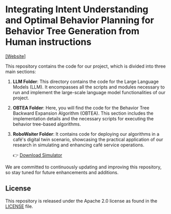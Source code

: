 # Integrating Intent Understanding and Optimal Behavior Planning for Behavior Tree Generation from Human instructions

[[Website]](https://hpcl-ei.github.io/RoboWaiter-Web/)

This repository contains the code for our project, which is divided into three main sections:

1. **LLM Folder**: This directory contains the code for the Large Language Models (LLM). It encompasses all the scripts and modules necessary to run and implement the large-scale language model functionalities of our project.

2. **OBTEA Folder**: Here, you will find the code for the Behavior Tree Backward Expansion Algorithm (OBTEA). This section includes the implementation details and the necessary scripts for executing the behavior tree-based algorithms.

3. **RoboWaiter Folder**:  It contains code for deploying our algorithms in a café's digital twin scenario, showcasing the practical application of our research in simulating and enhancing café service operations.

   👉 [Download Simulator](https://drive.google.com/file/d/1ZQ_Muf3b8kPgit-cIsf0VxsrMGKX8cx7/view?usp=sharing)

We are committed to continuously updating and improving this repository, so stay tuned for future enhancements and additions.




## License

This repository is released under the Apache 2.0 license as found in the [LICENSE](LICENSE.md) file.
